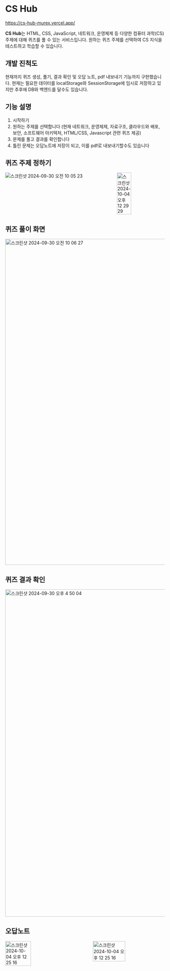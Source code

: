 # CS Hub 

https://cs-hub-murex.vercel.app/ 

**CS Hub**는 HTML, CSS, JavaScript, 네트워크, 운영체제 등 다양한 컴퓨터 과학(CS) 주제에 대해 퀴즈를 풀 수 있는 서비스입니다. 
원하는 퀴즈 주제를 선택하여 CS 지식을 테스트하고 학습할 수 있습니다.

## 개발 진척도
현재까지 퀴즈 생성, 풀기, 결과 확인 및 오답 노트, pdf 내보내기 기능까지 구현했습니다. 
현재는 필요한 데이터를 localStorage와 SessionStorage에 임시로 저장하고 있지만 추후에 DB와 백엔드를 달수도 있습니다.

## 기능 설명 
1. 시작하기
2. 원하는 주제를 선택합니다 (현재 네트워크, 운영체제, 자료구조, 클라우드와 배포, 보안, 소프트웨어 아키텍처, HTML/CSS, Javascript 관련 퀴즈 제공)
3. 문제를 풀고 결과를 확인합니다
4. 틀린 문제는 오답노트에 저장이 되고, 이를 pdf로 내보내기할수도 있습니다
   

## 퀴즈 주제 정하기
<div style="display: flex; justify-content: space-between;">
   <img alt="스크린샷 2024-09-30 오전 10 05 23" src="https://github.com/user-attachments/assets/0dade3d8-e964-48c8-80a0-489f92443def">
   <img width="30%" alt="스크린샷 2024-10-04 오후 12 29 29" src="https://github.com/user-attachments/assets/1e3b7928-bde8-4104-903f-7137a8ab1bad">
</div>

## 퀴즈 풀이 화면 
<img width="1029" alt="스크린샷 2024-09-30 오전 10 06 27" src="https://github.com/user-attachments/assets/8582fa14-251f-4b45-9b5a-17619f7eb76a">

## 퀴즈 결과 확인 
<img width="1033" alt="스크린샷 2024-09-30 오후 4 50 04" src="https://github.com/user-attachments/assets/87cfa867-cb14-41a2-99d6-f2a4744b1adb">

## 오답노트 
<div style="display: flex; justify-content: space-between;">
   <img width="40%" alt="스크린샷 2024-10-04 오후 12 25 16" src="https://github.com/user-attachments/assets/0d570653-6766-4cf8-8807-c7a21c5c385b">
   <img width="45%" alt="스크린샷 2024-10-04 오후 12 25 16" src="https://github.com/user-attachments/assets/0d570653-6766-4cf8-8807-c7a21c5c385b">
</div>
